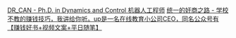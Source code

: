 [DR_CAN - Ph.D. in Dynamics and Control 机器人工程师](https://space.bilibili.com/230105574)
[统一的奸商之路 - 学校不教的赚钱技巧，我讲给你听。up是一名在线教育小公司CEO，同名公众号有【赚钱好书+视频文案+平日随笔】](https://space.bilibili.com/8420618)
